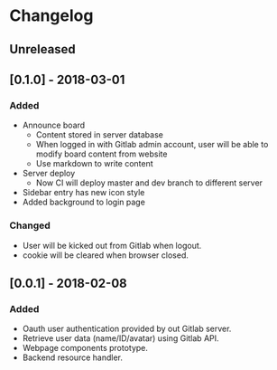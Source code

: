 # Changelog

## Unreleased

## [0.1.0] - 2018-03-01
### Added
- Announce board
    - Content stored in server database
    - When logged in with Gitlab admin account, user will be able to modify board content from website
    - Use markdown to write content
- Server deploy
    - Now CI will deploy master and dev branch to different server
- Sidebar entry has new icon style
- Added background to login page
### Changed
- User will be kicked out from Gitlab when logout.
- cookie will be cleared when browser closed.

## [0.0.1] - 2018-02-08
### Added
- Oauth user authentication provided by out Gitlab server.
- Retrieve user data (name/ID/avatar) using Gitlab API.
- Webpage components prototype.
- Backend resource handler.
